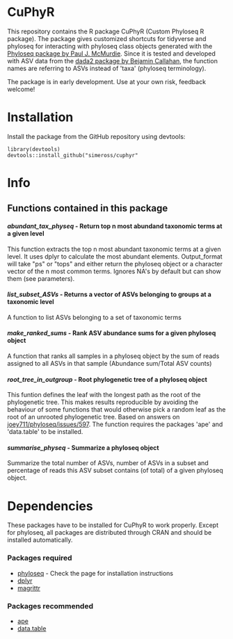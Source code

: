 # CuPhyR

This repository contains the R package CuPhyR (Custom Phyloseq R package). 
The package gives customized shortcuts for tidyverse and phyloseq for interacting with 
phyloseq class objects generated with the [Phyloseq package by Paul J. McMurdie](https://joey711.github.io/phyloseq/).
Since it is tested and developed with ASV data from the [dada2 package by Bejamin Callahan](https://benjjneb.github.io/dada2/index.html), 
the function names are referring to ASVs instead of 'taxa' (phyloseq terminology). 

The package is in early development. Use at your own risk, feedback welcome!

# Installation
Install the package from the GitHub repository using devtools:  
```
library(devtools)
devtools::install_github("simeross/cuphyr"
```


# Info
## Functions contained in this package
#### *abundant_tax_physeq* - Return top n most abundand taxonomic terms at a given level
This function extracts the top n most abundant taxonomic terms at a given level.
It uses dplyr to calculate the most abundant elements.
Output_format will take "ps" or "tops" and either return the phyloseq object or a character vector of the n most common terms.
Ignores NA's by default but can show them (see parameters).

#### *list_subset_ASVs* - Returns a vector of ASVs belonging to groups at a taxonomic level
A function to list ASVs belonging to a set of taxonomic terms

#### *make_ranked_sums* - Rank ASV abundance sums for a given phyloseq object
A function that ranks all samples in a phyloseq object by the sum of reads assigned to all ASVs 
in that sample (Abundance sum/Total ASV counts)

#### *root_tree_in_outgroup* - Root phylogenetic tree of a phyloseq object
This funtion defines the leaf with the longest path as the root of the phylogenetic tree.
This makes results reproducible by avoiding the behaviour of some functions that would otherwise pick a
random leaf as the root of an unrooted phylogenetic tree.
Based on answers on [joey711/phyloseq/issues/597](https://github.com/joey711/phyloseq/issues/597). 
The function requires the packages 'ape' and 'data.table' to be installed.

#### *summarise_physeq* - Summarize a phyloseq object
Summarize the total number of ASVs, number of ASVs in a subset and percentage
of reads this ASV subset contains (of total) of a given phyloseq object.

# Dependencies
These packages have to be installed for CuPhyR to work properly. Except for phyloseq, 
all packages are distributed through CRAN and should be installed automatically.
### Packages required
* [phyloseq](https://joey711.github.io/phyloseq/) - Check the page for installation instructions
* [dplyr](https://dplyr.tidyverse.org)
* [magrittr](https://magrittr.tidyverse.org/)

### Packages recommended
* [ape](https://cran.r-project.org/web/packages/ape/index.html)
* [data.table](https://cran.r-project.org/web/packages/data.table/vignettes/datatable-intro.html)
